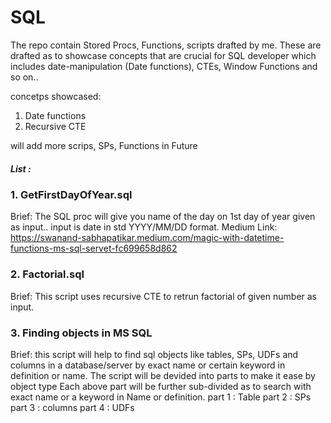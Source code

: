 # SQL
The repo contain Stored Procs, Functions, scripts drafted by me.
These are drafted as to showcase concepts that are crucial for SQL developer which includes date-manipulation (Date functions), CTEs, Window Functions and so on..

concetps showcased:
1. Date functions 
2. Recursive CTE 

will add more scrips, SPs, Functions in Future 



##### List : 

### 1. GetFirstDayOfYear.sql 
  Brief: The SQL proc will give you name of the day on 1st day of year given as input.. input is date in std YYYY/MM/DD format.
  Medium Link: https://swanand-sabhapatikar.medium.com/magic-with-datetime-functions-ms-sql-servet-fc699658d862

### 2. Factorial.sql
  Brief: This script uses recursive CTE to retrun factorial of given number as input.
  
  
### 3. Finding objects in MS SQL
  Brief: this script will help to find sql objects like tables, SPs, UDFs and columns in a database/server by exact name or certain keyword in definition or name. The script will          be devided into parts to  make it ease by object type
         Each above part will be further sub-divided as to search with exact name or a keyword in Name or definition.
         part 1 : Table
         part 2 : SPs
         part 3 : columns
         part 4 : UDFs   
          
